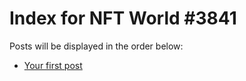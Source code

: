 # Index for NFT World #3841
Posts will be displayed in the order below:

- [Your first post](./001-first.md)

